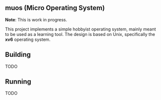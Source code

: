 ## muos (Micro Operating System)

__Note__: This is work in progress.

This project implements a simple hobbyist operating system, mainly meant to be used as a learning tool.
The design is based on Unix, specifically the __xv6__ operating system.

## Building

TODO

## Running

TODO